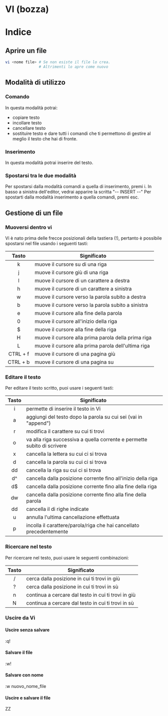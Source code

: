 VI (bozza)
===

<!-- toc -->
Indice
======

<!-- /toc -->

## Aprire un file

```bash
vi <nome file> # Se non esiste il file lo crea. 
               # Altrimenti lo apre come nuovo
```

## Modalità di utilizzo

### Comando  

In questa modalità potrai:
* copiare testo
* incollare testo
* cancellare testo
* sostituire testo
e dare tutti i comandi che ti permettono di gestire al meglio il testo che hai di fronte.

### Inserimento  

In questa modalità potrai inserire del testo.

### Spostarsi tra le due modalità

Per spostarsi dalla modalità comandi a quella di inserimento, premi i.
In basso a sinistra dell'editor, vedrai apparire la scritta "-- INSERT --"
Per spostarti dalla modalità inserimento a quella comandi, premi esc.


## Gestione di un file

### Muoversi dentro vi  

Vi è nato prima delle frecce posizionali della tastiera (!), pertanto è possibile spostarsi nel file
usando i seguenti tasti:

| Tasto  | Significato | 
| :---: | --- | 
| k | muove il cursore su di una riga |
| j | muove il cursore giù di una riga |
| l | muove il cursore di un carattere a destra |
| h | muove il cursore di un carattere a sinistra |
| w | muove il cursore verso la parola subito a destra |
| b | muove il cursore verso la parola subito a sinistra |
| e | muove il cursore alla fine della parola |
| 0 | muove il cursore all'inizio della riga |
| $ | muove il cursore alla fine della riga |
| H | muove il cursore alla prima parola della prima riga |
| L | muove il cursore alla prima parola dell'ultima riga |
| CTRL + f  | muove il cursore di una pagina giù |
| CTRL + b  | muove il cursore di una pagina su |


### Editare il testo  

Per editare il testo scritto, puoi usare i seguenti tasti:

| Tasto  | Significato | 
| :---: | --- | 
| i | permette di inserire il testo in Vi |
| a | aggiungi del testo dopo la parola su cui sei (vai in "append") |
| r | modifica il carattere su cui ti trovi |
| o | va alla riga successiva a quella corrente e permette subito di scrivere |
| x | cancella la lettera su cui ci si trova |
| d | cancella la parola su cui ci si trova |
| dd | cancella la riga su cui ci si trova |
| d^ | cancella dalla posizione corrente fino all'inizio della riga |
| d$ | cancella dalla posizione corrente fino alla fine della riga |
| dw | cancella dalla posizione corrente fino alla fine della parola |
|<numero>dd | cancella il <numero> di righe indicate |
| u | annulla l'ultima cancellazione effettuata |
| p | incolla il carattere/parola/riga che hai cancellato precedentemente |


### Ricercare nel testo  

Per ricercare nel testo, puoi usare le seguenti combinazioni:

| Tasto  | Significato | 
| :---: | --- | 
| /<testo da ricercare> | cerca dalla posizione in cui ti trovi in giù |
| ?<testo da ricercare> | cerca dalla posizione in cui ti trovi in sù |
| n | continua a cercare dal testo in cui ti trovi in giù |
| N | continua a cercare dal testo in cui ti trovi in sù |


### Uscire da Vi

#### Uscire senza salvare

:q!

#### Salvare il file

:w!

#### Salvare con nome

:w nuovo_nome_file

#### Uscire e salvare il file

ZZ



```

```
